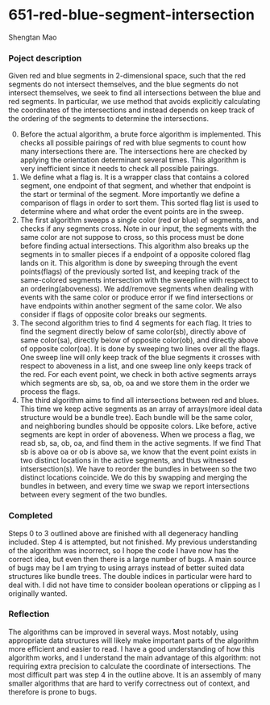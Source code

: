 # 651-red-blue-segment-intersection
Shengtan Mao

### Poject description
Given red and blue segments in 2-dimensional space, such that the red segments do not intersect themselves, and the blue segments do not intersect themselves, we seek to find all intersections between the blue and red segments. In particular, we use method that avoids explicitly calculating the coordinates of the intersections and instead depends on keep track of the ordering of the segments to determine the intersections.

0. Before the actual algorithm, a brute force algorithm is implemented. This checks all possible pairings of red with blue segments to count how many intersections there are. The intersections here are checked by applying the orientation determinant several times. This algorithm is very inefficient since it needs to check all possible pairings.
1. We define what a flag is. It is a wrapper class that contains a colored segment, one endpoint of that segment, and whether that endpoint is the start or terminal of the segment. More importantly we define a comparison of flags in order to sort them. This sorted flag list is used to determine where and what order the event points are in the sweep.
2. The first algorithm sweeps a single color (red or blue) of segments, and checks if any segments cross. Note in our input, the segments with the same color are not suppose to cross, so this process must be done before finding actual intersections. This algorithm also breaks up the segments in to smaller pieces if a endpoint of a opposite colored flag lands on it. This algorithm is done by sweeping through the event points(flags) of the previously sorted list, and keeping track of the same-colored segments intersection with the sweepline with respect to an ordering(aboveness). We add/remove segments when dealing with events with the same color or produce error if we find intersections or have endpoints within another segment of the same color. We also consider if flags of opposite color breaks our segments.
3. The second algorithm tries to find 4 segments for each flag. It tries to find the segment directly below of same color(sb), directly above of same color(sa), directly below of opposite color(ob), and directly above of opposite color(oa). It is done by sweeping two lines over all the flags. One sweep line will only keep track of the blue segments it crosses with respect to aboveness in a list, and one sweep line only keeps track of the red. For each event point, we check in both active segments arrays which segments are sb, sa, ob, oa and we store them in the order we process the flags.
4. The third algorithm aims to find all intersections between red and blues. This time we keep active segments as an array of arrays(more ideal data structure would be a bundle tree). Each bundle will be the same color, and neighboring bundles should be opposite colors. Like before, active segments are kept in order of aboveness. When we process a flag, we read sb, sa, ob, oa, and find them in the active segments. If we find That sb is above oa or ob is above sa, we know that the event point exists in two distinct locations in the active segments, and thus witnessed intsersection(s). We have to reorder the bundles in between so the two distinct locations coincide. We do this by swapping and merging the bundles in between, and every time we swap we report intersections between every segment of the two bundles.

### Completed
Steps 0 to 3 outlined above are finished with all degeneracy handling included. Step 4 is attempted, but not finished. My previous understanding of the algorithm was incorrect, so I hope the code I have now has the correct idea, but even then there is a large number of bugs. A main source of bugs may be I am trying to using arrays instead of better suited data structures like bundle trees. The double indices in particular were hard to deal with. I did not have time to consider boolean operations or clipping as I originally wanted.

### Reflection
The algorithms can be improved in several ways. Most notably, using appropriate data structures will likely make important parts of the algorithm more efficient and easier to read. I have a good understanding of how this algorithm works, and I understand the main advantage of this algorithm: not requiring extra precision to calculate the coordinate of intersections. The most difficult part was step 4 in the outline above. It is an assembly of many smaller algorithms that are hard to verify correctness out of context, and therefore is prone to bugs. 